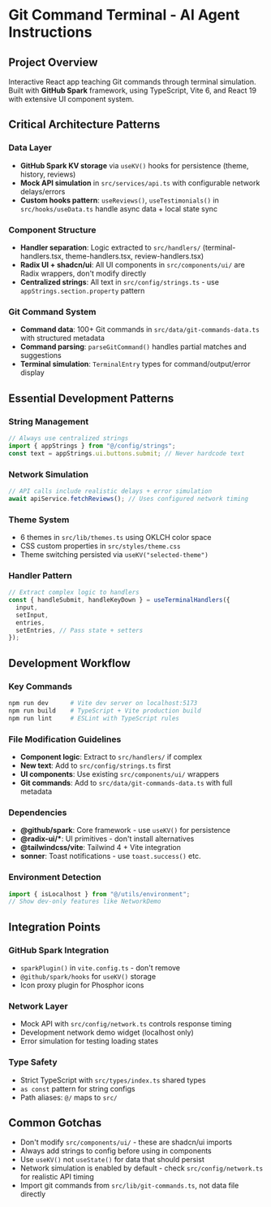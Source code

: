 # Git Command Terminal - AI Agent Instructions

## Project Overview

Interactive React app teaching Git commands through terminal simulation. Built with **GitHub Spark** framework, using TypeScript, Vite 6, and React 19 with extensive UI component system.

## Critical Architecture Patterns

### Data Layer

- **GitHub Spark KV storage** via `useKV()` hooks for persistence (theme, history, reviews)
- **Mock API simulation** in `src/services/api.ts` with configurable network delays/errors
- **Custom hooks pattern**: `useReviews()`, `useTestimonials()` in `src/hooks/useData.ts` handle async data + local state sync

### Component Structure

- **Handler separation**: Logic extracted to `src/handlers/` (terminal-handlers.tsx, theme-handlers.tsx, review-handlers.tsx)
- **Radix UI + shadcn/ui**: All UI components in `src/components/ui/` are Radix wrappers, don't modify directly
- **Centralized strings**: All text in `src/config/strings.ts` - use `appStrings.section.property` pattern

### Git Command System

- **Command data**: 100+ Git commands in `src/data/git-commands-data.ts` with structured metadata
- **Command parsing**: `parseGitCommand()` handles partial matches and suggestions
- **Terminal simulation**: `TerminalEntry` types for command/output/error display

## Essential Development Patterns

### String Management

```typescript
// Always use centralized strings
import { appStrings } from "@/config/strings";
const text = appStrings.ui.buttons.submit; // Never hardcode text
```

### Network Simulation

```typescript
// API calls include realistic delays + error simulation
await apiService.fetchReviews(); // Uses configured network timing
```

### Theme System

- 6 themes in `src/lib/themes.ts` using OKLCH color space
- CSS custom properties in `src/styles/theme.css`
- Theme switching persisted via `useKV("selected-theme")`

### Handler Pattern

```typescript
// Extract complex logic to handlers
const { handleSubmit, handleKeyDown } = useTerminalHandlers({
  input,
  setInput,
  entries,
  setEntries, // Pass state + setters
});
```

## Development Workflow

### Key Commands

```bash
npm run dev      # Vite dev server on localhost:5173
npm run build    # TypeScript + Vite production build
npm run lint     # ESLint with TypeScript rules
```

### File Modification Guidelines

- **Component logic**: Extract to `src/handlers/` if complex
- **New text**: Add to `src/config/strings.ts` first
- **UI components**: Use existing `src/components/ui/` wrappers
- **Git commands**: Add to `src/data/git-commands-data.ts` with full metadata

### Dependencies

- **@github/spark**: Core framework - use `useKV()` for persistence
- **@radix-ui/\***: UI primitives - don't install alternatives
- **@tailwindcss/vite**: Tailwind 4 + Vite integration
- **sonner**: Toast notifications - use `toast.success()` etc.

### Environment Detection

```typescript
import { isLocalhost } from "@/utils/environment";
// Show dev-only features like NetworkDemo
```

## Integration Points

### GitHub Spark Integration

- `sparkPlugin()` in `vite.config.ts` - don't remove
- `@github/spark/hooks` for `useKV()` storage
- Icon proxy plugin for Phosphor icons

### Network Layer

- Mock API with `src/config/network.ts` controls response timing
- Development network demo widget (localhost only)
- Error simulation for testing loading states

### Type Safety

- Strict TypeScript with `src/types/index.ts` shared types
- `as const` pattern for string configs
- Path aliases: `@/` maps to `src/`

## Common Gotchas

- Don't modify `src/components/ui/` - these are shadcn/ui imports
- Always add strings to config before using in components
- Use `useKV()` not `useState()` for data that should persist
- Network simulation is enabled by default - check `src/config/network.ts` for realistic API timing
- Import git commands from `src/lib/git-commands.ts`, not data file directly

